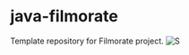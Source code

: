# java-filmorate
Template repository for Filmorate project.
![S](https://github.com/NazarovPV/java-filmorate/assets/126322411/9b9e8066-a660-4574-bbbc-81abb2fa303f)
